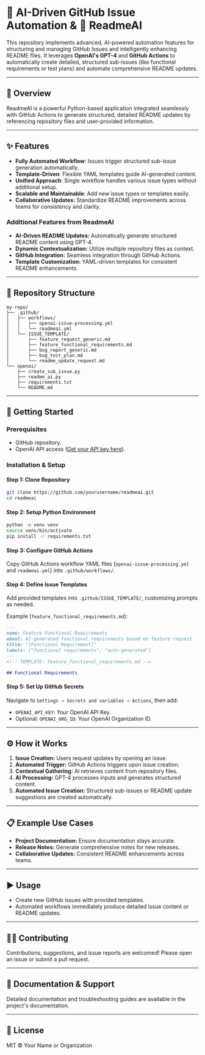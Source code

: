 # 🚀 AI-Driven GitHub Issue Automation & 📖 ReadmeAI

This repository implements advanced, AI-powered automation features for structuring and managing GitHub Issues and intelligently enhancing README files. It leverages **OpenAI's GPT-4** and **GitHub Actions** to automatically create detailed, structured sub-issues (like functional requirements or test plans) and automate comprehensive README updates.

---

## 🌟 Overview

ReadmeAI is a powerful Python-based application integrated seamlessly with GitHub Actions to generate structured, detailed README updates by referencing repository files and user-provided information.

---

## ✨ Features

- **Fully Automated Workflow**: Issues trigger structured sub-issue generation automatically.
- **Template-Driven**: Flexible YAML templates guide AI-generated content.
- **Unified Approach**: Single workflow handles various issue types without additional setup.
- **Scalable and Maintainable**: Add new issue types or templates easily.
- **Collaborative Updates:** Standardize README improvements across teams for consistency and clarity.

### Additional Features from ReadmeAI

- **AI-Driven README Updates:** Automatically generate structured README content using GPT-4.
- **Dynamic Contextualization:** Utilize multiple repository files as context.
- **GitHub Integration:** Seamless integration through GitHub Actions.
- **Template Customization:** YAML-driven templates for consistent README enhancements.

---

## 📂 Repository Structure

```
my-repo/
├── .github/
│   ├── workflows/
│   │   ├── openai-issue-processing.yml
│   │   └── readmeai.yml
│   └── ISSUE_TEMPLATE/
│       ├── feature_request_generic.md
│       ├── feature_functional_requirements.md
│       ├── bug_report_generic.md
│       ├── bug_test_plan.md
│       └── readme_update_request.md
└── openai/
    ├── create_sub_issue.py
    ├── readme_ai.py
    ├── requirements.txt
    └── README.md
```

---

## 🔧 Getting Started

### Prerequisites
- GitHub repository.
- OpenAI API access ([Get your API key here](https://platform.openai.com/api-keys)).

### Installation & Setup

#### Step 1: Clone Repository
```bash
git clone https://github.com/yourusername/readmeai.git
cd readmeai
```

#### Step 2: Setup Python Environment
```bash
python -m venv venv
source venv/bin/activate
pip install -r requirements.txt
```

#### Step 3: Configure GitHub Actions
Copy GitHub Actions workflow YAML files (`openai-issue-processing.yml` and `readmeai.yml`) into `.github/workflows/`.

#### Step 4: Define Issue Templates
Add provided templates into `.github/ISSUE_TEMPLATE/`, customizing prompts as needed.

Example (`feature_functional_requirements.md`):

```md
---
name: Feature Functional Requirements
about: AI-generated functional requirements based on feature request
title: "[Functional Requirement]"
labels: ["functional requirements", "auto-generated"]
---
<!-- TEMPLATE: feature_functional_requirements.md -->

## Functional Requirements

```

#### Step 5: Set Up GitHub Secrets
Navigate to `Settings → Secrets and variables → Actions`, then add:
- `OPENAI_API_KEY`: Your OpenAI API Key.
- Optional: `OPENAI_ORG_ID`: Your OpenAI Organization ID.

---

## ⚙️ How it Works

1. **Issue Creation:** Users request updates by opening an issue.
2. **Automated Trigger:** GitHub Actions triggers upon issue creation.
3. **Contextual Gathering:** AI retrieves content from repository files.
4. **AI Processing:** GPT-4 processes inputs and generates structured content.
5. **Automated Issue Creation:** Structured sub-issues or README update suggestions are created automatically.

---

## 📋 Example Use Cases

- **Project Documentation:** Ensure documentation stays accurate.
- **Release Notes:** Generate comprehensive notes for new releases.
- **Collaborative Updates:** Consistent README enhancements across teams.

---

## ▶️ Usage

- Create new GitHub issues with provided templates.
- Automated workflows immediately produce detailed issue content or README updates.

---

## 🧑‍💻 Contributing

Contributions, suggestions, and issue reports are welcomed! Please open an issue or submit a pull request.

---

## 📖 Documentation & Support

Detailed documentation and troubleshooting guides are available in the project's documentation.

---

## 📜 License

MIT © Your Name or Organization

